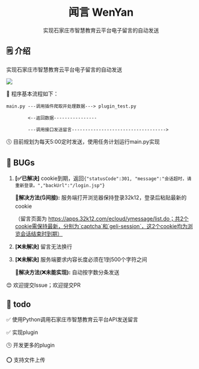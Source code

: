 <h1><center>闻言 WenYan</center></h1>
<center>实现石家庄市智慧教育云平台电子留言的自动发送</center>

## 🗒 介绍

实现石家庄市智慧教育云平台电子留言的自动发送

![](https://gitee.com/jieran233/pic-bed/raw/master/%E5%B1%8F%E5%B9%95%E6%88%AA%E5%9B%BE%202021-02-03%20084725.jpg)



📜 程序基本流程如下：

```
main.py	---调用插件爬取并处理数据---> plugin_test.py

		<--返回数据----------------

		---调用接口发送留言----------------------------------->
```



🕔 目前规划为每天5:00定时发送，使用任务计划运行main.py实现

## 🐞 BUGs

1. **[✅已解决]** cookie到期，返回`{"statusCode":301, "message":"会话超时，请重新登录。","backUrl":"/login.jsp"}`

   **📄解决方法(🔃间接):** 服务端打开浏览器保持登录32k12，登录后粘贴最新的cookie
   
   （留言页面为 https://apps.32k12.com/ecloud/ymessage/list.do；共2个cookie需保持最新，分别为`captcha`和`geli-session`，这2个cookie均为浏览会话结束时到期）
   
2. **[❌未解决]** 留言无法换行

3. **[❌未解决]** 服务端要求内容长度必须在1到500个字符之间

   📄**解决方法(❌未能实现):** 自动按字数分条发送

😊 欢迎提交Issue；欢迎提交PR

## 🔳 todo

✅ 使用Python调用石家庄市智慧教育云平台API发送留言

✅ 实现plugin

🕒 开发更多的plugin

⭕ 支持文件上传